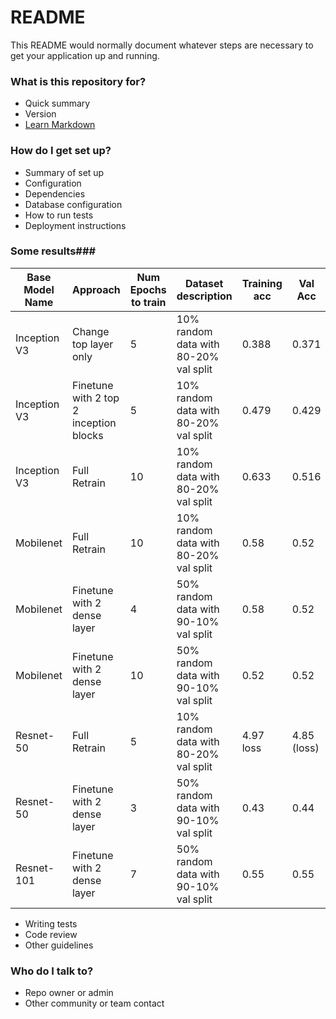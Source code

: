# README #

This README would normally document whatever steps are necessary to get your application up and running.

### What is this repository for? ###

* Quick summary
* Version
* [Learn Markdown](https://bitbucket.org/tutorials/markdowndemo)

### How do I get set up? ###

* Summary of set up
* Configuration
* Dependencies
* Database configuration
* How to run tests
* Deployment instructions

### Some results###

|Base Model Name |Approach	| Num Epochs to train | Dataset description | Training acc | Val Acc |
| --- | --- | --- | --- | --- | --- |
| Inception V3 | Change top layer only | 5 | 10% random data with 80-20% val split | 0.388 | 0.371 |
| Inception V3 | Finetune with 2 top 2 inception blocks | 5 | 10% random data with 80-20% val split | 0.479 | 0.429 |
| Inception V3 | Full Retrain | 10 | 10% random data with 80-20% val split | 0.633 | 0.516 |
| Mobilenet    | Full Retrain | 10 | 10% random data with 80-20% val split | 0.58  | 0.52  |
| Mobilenet    | Finetune with 2 dense layer | 4 | 50% random data with 90-10% val split | 0.58  | 0.52  |
| Mobilenet    | Finetune with 2 dense layer | 10 | 50% random data with 90-10% val split | 0.52  | 0.52  |
| Resnet-50    | Full Retrain | 5 | 10% random data with 80-20% val split | 4.97 loss  | 4.85 (loss) |  
| Resnet-50    | Finetune with 2 dense layer | 3 | 50% random data with 90-10% val split | 0.43  | 0.44 |  
| Resnet-101   | Finetune with 2 dense layer | 7 | 50% random data with 90-10% val split | 0.55  | 0.55 | 

* Writing tests
* Code review
* Other guidelines

### Who do I talk to? ###

* Repo owner or admin
* Other community or team contact